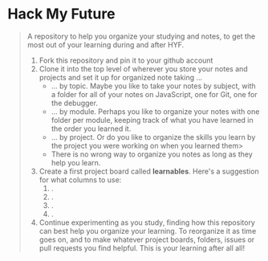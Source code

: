 # Hack My Future

> A repository to help you organize your studying and notes, to get the most out of your learning during and after HYF.
> 1. Fork this repository and pin it to your github account
> 1. Clone it into the top level of wherever you store your notes and projects and set it up for organized note taking ...
>     * ... by topic.  Maybe you like to take your notes by subject, with a folder for all of your notes on JavaScript, one for Git, one for the debugger.
>     * ... by module. Perhaps you like to organize your notes with one folder per module, keeping track of what you have learned in the order you learned it.
>     * ... by project. Or do you like to organize the skills you learn by the project you were working on when you learned them>
>     * There is no wrong way to organize you notes as long as they help you learn.
> 1. Create a first project board called __learnables__.  Here's a suggestion for what columns to use:
>     1. .
>     1. .
>     1. .
>     1. .
> 1. Continue experimenting as you study, finding how this repository can best help you organize your learning. To reorganize it as time goes on, and to make whatever project boards, folders, issues or pull requests you find helpful.  This is your learning after all all!
